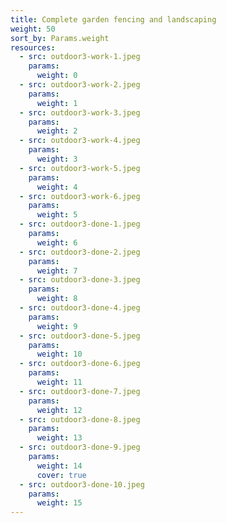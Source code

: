 ```yaml
---
title: Complete garden fencing and landscaping
weight: 50
sort_by: Params.weight
resources:
  - src: outdoor3-work-1.jpeg
    params:
      weight: 0
  - src: outdoor3-work-2.jpeg
    params:
      weight: 1
  - src: outdoor3-work-3.jpeg
    params:
      weight: 2
  - src: outdoor3-work-4.jpeg
    params:
      weight: 3
  - src: outdoor3-work-5.jpeg
    params:
      weight: 4
  - src: outdoor3-work-6.jpeg
    params:
      weight: 5
  - src: outdoor3-done-1.jpeg
    params:
      weight: 6
  - src: outdoor3-done-2.jpeg
    params:
      weight: 7
  - src: outdoor3-done-3.jpeg
    params:
      weight: 8
  - src: outdoor3-done-4.jpeg
    params:
      weight: 9
  - src: outdoor3-done-5.jpeg
    params:
      weight: 10
  - src: outdoor3-done-6.jpeg
    params:
      weight: 11
  - src: outdoor3-done-7.jpeg
    params:
      weight: 12
  - src: outdoor3-done-8.jpeg
    params:
      weight: 13
  - src: outdoor3-done-9.jpeg
    params:
      weight: 14
      cover: true
  - src: outdoor3-done-10.jpeg
    params:
      weight: 15
---
```

